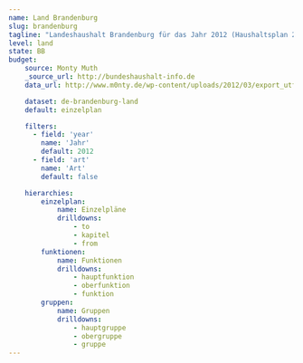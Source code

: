 ```yaml
---
name: Land Brandenburg
slug: brandenburg
tagline: "Landeshaushalt Brandenburg für das Jahr 2012 (Haushaltsplan 2012)."
level: land
state: BB
budget:
    source: Monty Muth
    _source_url: http://bundeshaushalt-info.de
    data_url: http://www.m0nty.de/wp-content/uploads/2012/03/export_utf8.csv

    dataset: de-brandenburg-land
    default: einzelplan

    filters:
      - field: 'year'
        name: 'Jahr'
        default: 2012
      - field: 'art'
        name: 'Art'
        default: false

    hierarchies:
        einzelplan:
            name: Einzelpläne
            drilldowns:
                - to
                - kapitel
                - from
        funktionen:
            name: Funktionen
            drilldowns:
                - hauptfunktion
                - oberfunktion
                - funktion
        gruppen:
            name: Gruppen
            drilldowns:
                - hauptgruppe
                - obergruppe
                - gruppe
---
```

